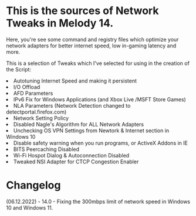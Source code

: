 <h1> This is the sources of Network Tweaks in Melody 14. </h1>
Here, you're see some command and registry files which optimize your network adapters for better internet speed, low in-gaming latency and more.

This is a selection of Tweaks which I've selected for using in the creation of the Script:
<li>  Autotuning Internet Speed and making it persistent 
<li> I/O Offload
<li> AFD Parameters
<li> IPv6 Fix for Windows Applications (and Xbox Live /MSFT Store Games)
<li> NLA Parameters (Network Detection changed to detectportal.firefox.com)
<li> Network Setting Policy
<li> Disabled Nagle's Algorithm for ALL Network Adapters
<li> Unchecking OS VPN Settings from Newtork & Internet section in Windows 10
<li> Disable safety warning when you run programs, or ActiveX Addons in IE
<li> BITS Peercaching Disabled
<li> Wi-Fi Hospot Dialog & Autoconnection Disabled
<li> Tweaked NSI Adapter for CTCP Congestion Enabler

# Changelog
(06.12.2022) - 14.0 - Fixing the 300mbps limit of network speed in Windows 10 and Windows 11.
